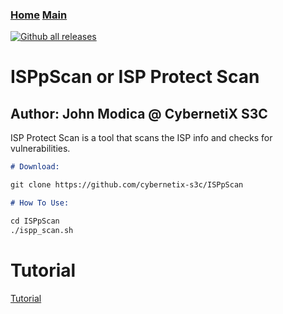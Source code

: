 ### [Home](https://CybernetiX-S3C.github.io)   [Main](https://CybernetiX-S3C.github.io/main)
[![Github all releases](https://img.shields.io/github/downloads/Naereen/StrapDown.js/total.svg)](https://GitHub.com/CybernetiX-S3C/ISPpScan/)

# ISPpScan or ISP Protect Scan
## Author: John Modica @ CybernetiX S3C

ISP Protect Scan is a tool that scans the ISP info and checks for vulnerabilities.

```markdown
# Download:

git clone https://github.com/cybernetix-s3c/ISPpScan

# How To Use:

cd ISPpScan
./ispp_scan.sh

```
# Tutorial
[Tutorial](https://www.youtube.com/watch?v=ifsjSTEeKNM)

